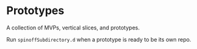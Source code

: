 # Prototypes
A collection of MVPs, vertical slices, and prototypes.

Run `spinoffSubdirectory.d` when a prototype is ready to be its own repo.
